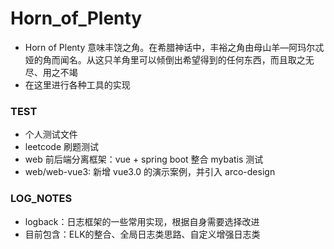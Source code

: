 # Horn_of_Plenty

- Horn of Plenty 意味丰饶之角。在希腊神话中，丰裕之角由母山羊—阿玛尔忒娅的角而闻名。从这只羊角里可以倾倒出希望得到的任何东西，而且取之无尽、用之不竭
- 在这里进行各种工具的实现

### TEST

- 个人测试文件
- leetcode 刷题测试
- web 前后端分离框架：vue + spring boot 整合 mybatis 测试
- web/web-vue3:  新增 vue3.0 的演示案例，并引入 arco-design

### LOG_NOTES

- logback：日志框架的一些常用实现，根据自身需要选择改进
- 目前包含：ELK的整合、全局日志类思路、自定义增强日志类
